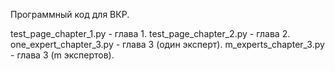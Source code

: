 Программный код для ВКР. 

test_page_chapter_1.py - глава 1. 
test_page_chapter_2.py - глава 2. 
one_expert_chapter_3.py - глава 3 (один эксперт).
m_experts_chapter_3.py - глава 3 (m экспертов).

